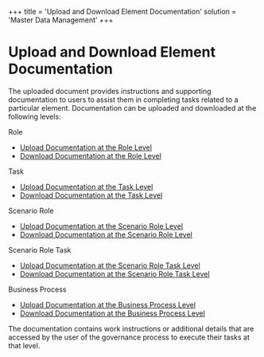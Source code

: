 +++
title = 'Upload and Download Element Documentation'
solution = 'Master Data Management'
+++

# Upload and Download Element Documentation

The uploaded document provides instructions and supporting documentation
to users to assist them in completing tasks related to a particular
element. Documentation can be uploaded and downloaded at the following
levels:

Role

  - [Upload Documentation at the Role
    Level](Upload_Documentation_at_the_Role_Level.htm)
  - [Download Documentation at the Role
    Level](Download_Documentation_at_the_Role_Level.htm)

Task

  - [Upload Documentation at the Task
    Level](Upload_Documentation_at_the_Task_Level.htm)
  - [Download Documentation at the Task
    Level](Download_Documentation_at_the_Task_Level.htm)

Scenario Role

  - [Upload Documentation at the Scenario Role
    Level](Upload_Documentation_at_the_Scenario_Role_Level.htm)
  - [Download Documentation at the Scenario Role
    Level](Download_Documentation_at_the_Scenario_Role_Level.htm)

Scenario Role Task

  - [Upload Documentation at the Scenario Role Task
    Level](Upload_Documentation_at_the_Scenario_Role_Task_Level.htm)
  - [Download Documentation at the Scenario Role Task
    Level](Download_Documentation_at_the_Scenario_Role_Task_Level.htm)

Business Process

  - [Upload Documentation at the Business Process
    Level](Upload_Documentation_at_the_Business_Process_Level.htm)
  - [Download Documentation at the Business Process
    Level](Download_Documentation_at_the_Business_Process_Level.htm)

The documentation contains work instructions or additional details that
are accessed by the user of the governance process to execute their
tasks at that level.
